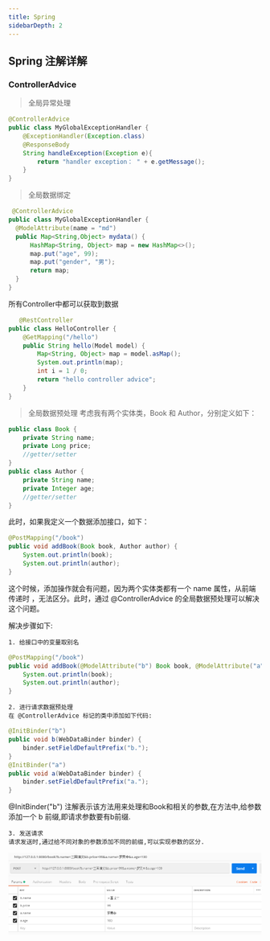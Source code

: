 ```yaml
---
title: Spring
sidebarDepth: 2
---
```

## Spring 注解详解
### ControllerAdvice
> 全局异常处理
```java
@ControllerAdvice
public class MyGlobalExceptionHandler {
    @ExceptionHandler(Exception.class)
    @ResponseBody
    String handleException(Exception e){
        return "handler exception： " + e.getMessage();
    }
}
```
> 全局数据绑定
  ```java
   @ControllerAdvice
public class MyGlobalExceptionHandler {
    @ModelAttribute(name = "md")
    public Map<String,Object> mydata() {
        HashMap<String, Object> map = new HashMap<>();
        map.put("age", 99);
        map.put("gender", "男");
        return map;
    }
}
```
所有Controller中都可以获取到数据
```java
   @RestController
public class HelloController {
    @GetMapping("/hello")
    public String hello(Model model) {
        Map<String, Object> map = model.asMap();
        System.out.println(map);
        int i = 1 / 0;
        return "hello controller advice";
    }
}
```
> 全局数据预处理
考虑我有两个实体类，Book 和 Author，分别定义如下：
```java
public class Book {
    private String name;
    private Long price;
    //getter/setter
}
public class Author {
    private String name;
    private Integer age;
    //getter/setter
}
``` 
此时，如果我定义一个数据添加接口，如下：
```java
@PostMapping("/book")
public void addBook(Book book, Author author) {
    System.out.println(book);
    System.out.println(author);
}
```
这个时候，添加操作就会有问题，因为两个实体类都有一个 name 属性，从前端传递时 ，无法区分。此时，通过 @ControllerAdvice 的全局数据预处理可以解决这个问题。

解决步骤如下:

    1. 给接口中的变量取别名
```java
@PostMapping("/book")
public void addBook(@ModelAttribute("b") Book book, @ModelAttribute("a") Author author) {
    System.out.println(book);
    System.out.println(author);
}
```
    2. 进行请求数据预处理
    在 @ControllerAdvice 标记的类中添加如下代码:
```java
@InitBinder("b")
public void b(WebDataBinder binder) {
    binder.setFieldDefaultPrefix("b.");
}
@InitBinder("a")
public void a(WebDataBinder binder) {
    binder.setFieldDefaultPrefix("a.");
}
```
@InitBinder("b") 注解表示该方法用来处理和Book和相关的参数,在方法中,给参数添加一个 b 前缀,即请求参数要有b前缀.

    3. 发送请求
    请求发送时,通过给不同对象的参数添加不同的前缀,可以实现参数的区分.
![](/java/spring/3478917317390130.png)